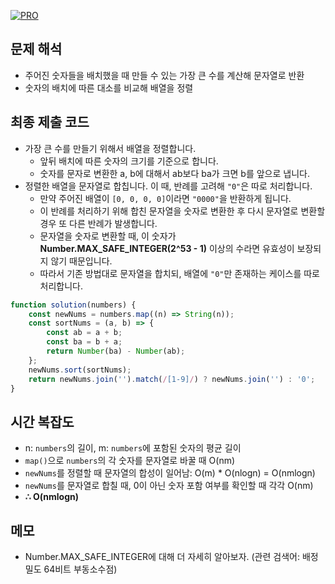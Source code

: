 [![PRO]][Link]

## 문제 해석

-   주어진 숫자들을 배치했을 때 만들 수 있는 가장 큰 수를 계산해 문자열로 반환
-   숫자의 배치에 따른 대소를 비교해 배열을 정렬

## 최종 제출 코드

-   가장 큰 수를 만들기 위해서 배열을 정렬합니다.
    -   앞뒤 배치에 따른 숫자의 크기를 기준으로 합니다.
    -   숫자를 문자로 변환한 a, b에 대해서 ab보다 ba가 크면 b를 앞으로 냅니다.
-   정렬한 배열을 문자열로 합칩니다. 이 때, 반례를 고려해 `"0"`은 따로 처리합니다.
    -   만약 주어진 배열이 `[0, 0, 0, 0]`이라면 `"0000"`을 반환하게 됩니다.
    -   이 반례를 처리하기 위해 합친 문자열을 숫자로 변환한 후 다시 문자열로 변환할 경우 또 다른 반례가 발생합니다.
    -   문자열을 숫자로 변환할 때, 이 숫자가 **Number.MAX_SAFE_INTEGER(2^53 - 1)** 이상의 수라면 유효성이 보장되지 않기 때문입니다.
    -   따라서 기존 방법대로 문자열을 합치되, 배열에 `"0"`만 존재하는 케이스를 따로 처리합니다.

```js
function solution(numbers) {
    const newNums = numbers.map((n) => String(n));
    const sortNums = (a, b) => {
        const ab = a + b;
        const ba = b + a;
        return Number(ba) - Number(ab);
    };
    newNums.sort(sortNums);
    return newNums.join('').match(/[1-9]/) ? newNums.join('') : '0';
}
```

## 시간 복잡도

-   n: `numbers`의 길이, m: `numbers`에 포함된 숫자의 평균 길이
-   `map()`으로 `numbers`의 각 숫자를 문자열로 바꿀 때 O(nm)
-   `newNums`를 정렬할 때 문자열의 합성이 일어남: O(m) \* O(nlogn) = O(nmlogn)
-   `newNums`를 문자열로 합칠 때, 0이 아닌 숫자 포함 여부를 확인할 때 각각 O(nm)
-   **∴ O(nmlogn)**

## 메모

-   Number.MAX_SAFE_INTEGER에 대해 더 자세히 알아보자. (관련 검색어: 배정밀도 64비트 부동소수점)

<!---------------------------------------------------------------------------->

[PRO]: https://github.com/GoSSaChin/algorithm-js/assets/107768516/67c43b52-bc3f-4571-a249-5519021afbb0
[Link]: https://school.programmers.co.kr/learn/courses/30/lessons/42746
